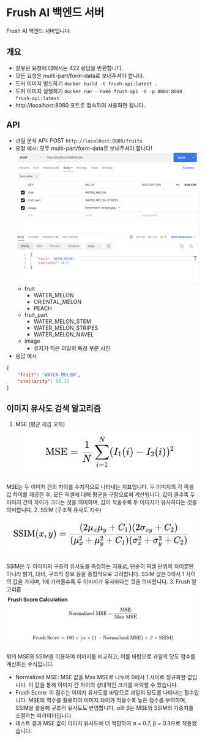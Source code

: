 # Frush AI 백엔드 서버
Frush AI 백엔드 서버입니다.
## 개요
- 잘못된 요청에 대해서는 422 응답을 반환합니다.
- 모든 요청은 multi-part/form-data로 보내주셔야 합니다.
- 도커 이미지 빌드하기 `docker build -t frush-api:latest .`
- 도커 이미지 실행하기 `docker run --name frush-api -d -p 8080:8080 frush-api:latest`
- http://localhost:8080 포트로 접속하여 사용하면 됩니다.

## API
- 과일 분석 API: POST `http://localhost:8080/fruits`
- 요청 예시: 모두 multi-part/form-data로 보내주셔야 합니다!
![Alt text](image.png)
    - fruit
        - WATER_MELON
        - ORIENTAL_MELON
        - PEACH
    - fruit_part
        - WATER_MELON_STEM
        - WATER_MELON_STRIPES
        - WATER_MELON_NAVEL
    - image
        - 유저가 찍은 과일의 특정 부분 사진
- 응답 예시
```json
{
    "fruit": "WATER_MELON",
    "similarity": 58.21
}
```

## 이미지 유사도 검색 알고리즘
1. MSE (평균 제곱 오차)
![Alt text](image-2.png)  

MSE는 두 이미지 간의 차이를 수치적으로 나타내는 지표입니다. 두 이미지의 각 픽셀 값 차이를 제곱한 후, 모든 픽셀에 대해 평균을 구함으로써 계산됩니다. 값이 클수록 두 이미지 간의 차이가 크다는 것을 의미하며, 값이 작을수록 두 이미지가 유사하다는 것을 의미합니다.
2. SSIM (구조적 유사도 지수)
![Alt text](image-3.png)  

SSIM은 두 이미지의 구조적 유사도를 측정하는 지표로, 단순히 픽셀 단위의 차이뿐만 아니라 밝기, 대비, 구조적 정보 등을 종합적으로 고려합니다. SSIM 값은 0에서 1 사이의 값을 가지며, 1에 가까울수록 두 이미지가 유사하다는 것을 의미합니다.
3. Frush 알고리즘
![Alt text](image-4.png)  

위의 MSE와 SSIM을 이용하여 이미지를 비교하고, 이를 바탕으로 과일의 당도 점수를 계산하는 수식입니다.
- Normalized MSE: MSE 값을 Max MSE로 나누어 0에서 1 사이로 정규화한 값입니다. 이 값을 통해 이미지 간 차이의 상대적인 크기를 파악할 수 있습니다.
- Frush Score: 이 점수는 이미지 유사도를 바탕으로 과일의 당도를 나타내는 점수입니다. MSE의 역수를 활용하여 이미지 차이가 적을수록 높은 점수를 부여하며, SSIM을 활용해 구조적 유사도도 반영합니다. α와 β는 MSE와 SSIM의 가중치를 조절하는 파라미터입니다.
- 테스트 결과 MSE 값이 이미지 유사도에 더 적합하여 α = 0.7, β = 0.3으로 적용했습니다.
